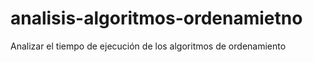 # analisis-algoritmos-ordenamietno
Analizar el tiempo de ejecución de los algoritmos de ordenamiento
